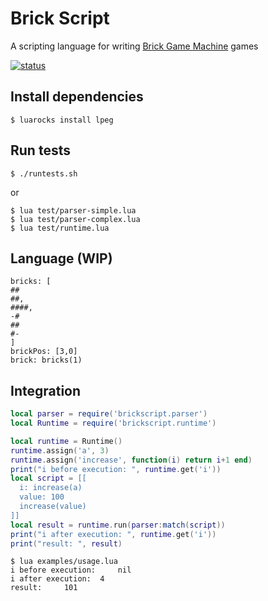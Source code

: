 # Brick Script

A scripting language for writing [Brick Game Machine](https://github.com/premek/brick) games

[![status](https://travis-ci.org/premek/brickscript.svg)](https://travis-ci.org/premek/brickscript)

## Install dependencies
```
$ luarocks install lpeg
```

## Run tests
```
$ ./runtests.sh
```
or
```
$ lua test/parser-simple.lua
$ lua test/parser-complex.lua
$ lua test/runtime.lua
```

## Language (WIP)
```
bricks: [
##
##,
####,
-#
##
#-
]
brickPos: [3,0]
brick: bricks(1)
```

## Integration

```lua
local parser = require('brickscript.parser')
local Runtime = require('brickscript.runtime')

local runtime = Runtime()
runtime.assign('a', 3)
runtime.assign('increase', function(i) return i+1 end)
print("i before execution: ", runtime.get('i'))
local script = [[
  i: increase(a)
  value: 100
  increase(value)
]]
local result = runtime.run(parser:match(script))
print("i after execution: ", runtime.get('i'))
print("result: ", result)
```

```
$ lua examples/usage.lua
i before execution: 	nil
i after execution: 	4
result: 	101
```
